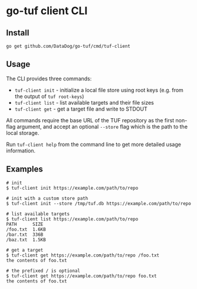 # go-tuf client CLI

## Install

```
go get github.com/DataDog/go-tuf/cmd/tuf-client
```

## Usage

The CLI provides three commands:

* `tuf-client init` - initialize a local file store using root keys (e.g. from
    the output of `tuf root-keys`)
* `tuf-client list` - list available targets and their file sizes
* `tuf-client get` - get a target file and write to STDOUT

All commands require the base URL of the TUF repository as the first non-flag
argument, and accept an optional `--store` flag which is the path to the local
storage.

Run `tuf-client help` from the command line to get more detailed usage
information.

## Examples

```
# init
$ tuf-client init https://example.com/path/to/repo

# init with a custom store path
$ tuf-client init --store /tmp/tuf.db https://example.com/path/to/repo

# list available targets
$ tuf-client list https://example.com/path/to/repo
PATH      SIZE
/foo.txt  1.6KB
/bar.txt  336B
/baz.txt  1.5KB

# get a target
$ tuf-client get https://example.com/path/to/repo /foo.txt
the contents of foo.txt

# the prefixed / is optional
$ tuf-client get https://example.com/path/to/repo foo.txt
the contents of foo.txt
```
